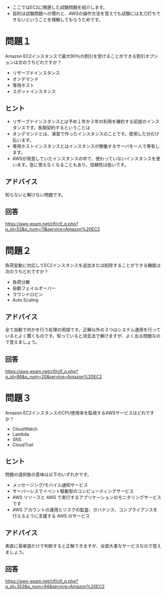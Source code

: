 - ここではEC2に関連した試験問題を紹介します。
- 目的は試験問題への慣れと、AWSの操作方法を覚えても試験には太刀打ちできないということを理解してもらうためです。

# 問題１
Amazon EC2インスタンスで最大90％の割引を受けることができる割引オプションは次のうちどれですか？
- リザーブドインスタンス
- オンデマンド
- 専用ホスト
- スポットインスタンス

## ヒント
- リザーブドインスタンスとは予め１年か３年の利用を確約する前提のインスタンスです。長期契約するということは
- オンデマンドとは、演習で作ったインスタンスのことです。使用した分だけ払います。
- 専用ホストインスタンスとはインスタンスが稼働するサーバを一人で専有します。
- AWSが用意していたインスタンスの中で、使わっていないインスタンスを使います。急に使えなくなることもあり、信頼性は低いです。

## アドバイス
知らないと解けない問題です。

## 回答
https://aws-exam.net/clf/clf_q.php?q_id=52&q_num=11&service=Amazon%20EC2

# 問題２
負荷変動に対応してEC2インスタンスを追加または削除することができる機能は次のうちどれですか？

- 負荷分散
- 自動フェイルオーバー
- ラウンドロビン
- Auto Scaling

## アドバイス
全て自動で何かを行う処理の用語です。正解以外の３つはシステム運用を行っているとよく聞くものです。知っていると消去法で解けますが、よく出る問題なので覚えましょう。

## 回答
https://aws-exam.net/clf/clf_q.php?q_id=86&q_num=20&service=Amazon%20EC2

# 問題３
Amazon EC2インスタンスのCPU使用率を監視するAWSサービスはどれですか？

- CloudWatch
- Lambda
- SNS
- CloudTrail

## ヒント
問題の選択肢の意味は以下のいずれかです。
- メッセージング/モバイル通知サービス
- サーバーレスでイベント駆動型のコンピューティングサービス
- AWS リソースと AWS で実行するアプリケーションのモニタリングサービスです
- AWS アカウントの運用とリスクの監査、ガバナンス、コンプライアンスを行えるように支援する AWS のサービス

## アドバイス
素直に英単語だけで判断すると正解できますが、全部大事なサービスなので覚えましょう。

## 回答
https://aws-exam.net/clf/clf_q.php?q_id=352&q_num=94&service=Amazon%20EC2
